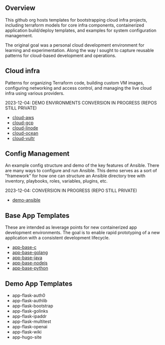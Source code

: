 Overview
--------

This github org hosts templates for bootstrapping cloud infra projects,
including terraform models for core infra components, containerized application
build/deploy templates, and examples for system configuration management.

The original goal was a personal cloud development environment for
learning and experimentation. Along the way I sought to capture reusable
patterns for cloud-based development and operations.


Cloud infra
-----------

Patterns for organizing Terraform code, building custom VM images, configuring
networking and access control, and managing the live cloud infra using
various providers.

2023-12-04: DEMO ENVIRONMENTS CONVERSION IN PROGRESS (REPOS STILL PRIVATE)
* [cloud-aws](https://github.com/coreinfra-org/cloud-aws)
* [cloud-gcp](https://github.com/coreinfra-org/cloud-gcp)
* [cloud-linode](https://github.com/coreinfra-org/cloud-linode)
* [cloud-ocean](https://github.com/coreinfra-org/cloud-ocean)
* [cloud-vultr](https://github.com/coreinfra-org/cloud-vultr)


Config Management
-----------------

An example config structure and demo of the key features of Ansible.
There are many ways to configure and run Ansible. This demo serves as a
sort of "framework" for how one can structure an Ansible directory tree
with inventory, playbooks, roles, variables, plugins, etc.

2023-12-04: CONVERSION IN PROGRESS (REPO STILL PRIVATE)
* [demo-ansible](https://github.com/coreinfra-org/demo-ansible)


Base App Templates
------------------

These are intended as leverage points for new containerized app development
environments. The goal is to enable rapid prototyping of a new application
with a consistent development lifecycle.

* [app-base-c](https://github.com/coreinfra-org/app-base-c)
* [app-base-golang](https://github.com/coreinfra-org/app-base-golang)
* [app-base-java](https://github.com/coreinfra-org/app-base-java)
* [app-base-nodejs](https://github.com/coreinfra-org/app-base-nodejs)
* [app-base-python](https://github.com/coreinfra-org/app-base-python)


Demo App Templates
------------------

* app-flask-auth0
* app-flask-authlib
* app-flask-bootstrap
* app-flask-golinks
* app-flask-ipaddr
* app-flask-multitest
* app-flask-openai
* app-flask-wiki
* app-hugo-site
